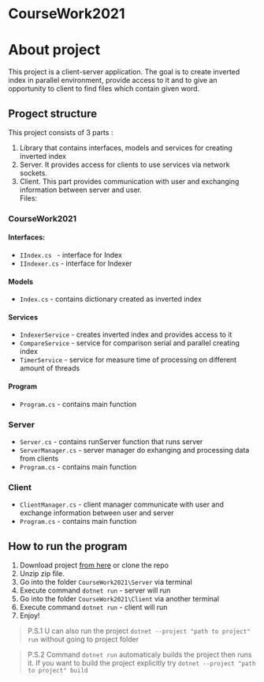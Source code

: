 # CourseWork2021
# About project

This project is a client-server application. The goal is to create inverted index in parallel environment, provide access to it and to give an opportunity to client to find files  which contain given word. 

## Progect structure

This project consists of 3 parts :
1. Library that contains interfaces, models and services for creating inverted index
2. Server. It provides access for clients to use services via network sockets.
3. Client. This part provides communication with user and exchanging information between server and user.  
Files:

### CourseWork2021
#### Interfaces:
- ```IIndex.cs ```  - interface for Index
- ```IIndexer.cs``` - interface for Indexer
#### Models

- ```Index.cs``` - contains dictionary created as inverted index
#### Services
- ```IndexerService``` - creates inverted index and provides access to it
- ```CompareService``` - service for comparison serial and parallel creating index
- ```TimerService``` - service for measure time of processing on different amount of threads

#### Program
- ```Program.cs``` - contains main function

### Server
- ```Server.cs``` - contains runServer function that runs server
- ```ServerManager.cs``` - server manager do exhanging and processing data from clients
- ```Program.cs``` - contains main function
### Client
- ```ClientManager.cs``` - client manager communicate with user and exchange information between user and server
- ```Program.cs``` - contains main function

## How to run the program
1. Download project [from here](https://github.com/KaterynaKub/CourseWork2021/archive/refs/heads/main.zip) or clone the repo
2. Unzip zip file.
3. Go into the folder ```CourseWork2021\Server``` via terminal
4. Execute command ```dotnet run``` - server will run
5. Go into the folder ```CourseWork2021\Client``` via another terminal
6. Execute command ```dotnet run``` - client will run
7. Enjoy!

> P.S.1 U can also run the project ```dotnet --project "path to project" run``` without going to project folder

> P.S.2 Command ```dotnet run``` automaticaly builds the project then runs it. If you want to build the project explicitly try ```dotnet --project "path to project" build```

